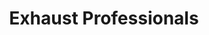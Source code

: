 ---
title: "Exhaust Professionals"
url: /indianapolis/exhaust-professionals/
shop: Autowerkstatt
---